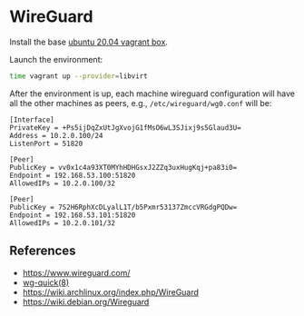 # WireGuard

Install the base [ubuntu 20.04 vagrant box](https://github.com/rgl/ubuntu-vagrant).

Launch the environment:

```bash
time vagrant up --provider=libvirt
```

After the environment is up, each machine wireguard configuration will have
all the other machines as peers, e.g., `/etc/wireguard/wg0.conf` will be:

```plain
[Interface]
PrivateKey = +Ps5ijDqZxUtJgXvojG1fMsO6wL3SJixj9s5Glaud3U=
Address = 10.2.0.100/24
ListenPort = 51820

[Peer]
PublicKey = vv0x1c4a93XT0MYhHDHGsxJ2ZZq3uxHugKqj+pa83i0=
Endpoint = 192.168.53.100:51820
AllowedIPs = 10.2.0.100/32

[Peer]
PublicKey = 7S2H6RphXcDLyalL1T/b5Pxmr53137ZmccVRGdgPQDw=
Endpoint = 192.168.53.101:51820
AllowedIPs = 10.2.0.101/32
```

## References

* https://www.wireguard.com/
* [wg-quick(8)](https://git.zx2c4.com/wireguard-tools/about/src/man/wg-quick.8)
* https://wiki.archlinux.org/index.php/WireGuard
* https://wiki.debian.org/Wireguard
